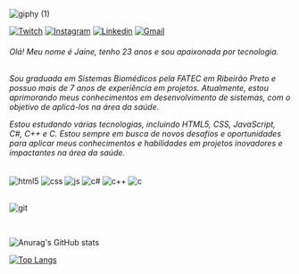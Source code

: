 ![giphy (1)](https://user-images.githubusercontent.com/121972347/227204749-f7129373-8279-4a98-8f03-625176e6c2b4.gif)

[![Twitch](https://img.shields.io/badge/Twitch-9146FF?style=for-the-badge&logo=twitch&logoColor=white)](https://twitch.tv/tiajaii)
[![Instagram](https://img.shields.io/badge/Instagram-E4405F?style=for-the-badge&logo=instagram&logoColor=white)](https://instagram.com/tiajaii)
[![Linkedin](https://img.shields.io/badge/LinkedIn-0077B5?style=for-the-badge&logo=linkedin&logoColor=white)](https://www.linkedin.com/in/ja%C3%ADne-sena-611927175/)
[![Gmail](https://img.shields.io/badge/Gmail-D14836?style=for-the-badge&logo=gmail&logoColor=white)](https://mailto:jainesena0@gmail.com/)



<h6> Olá! Meu nome é Jaine, tenho 23 anos e sou apaixonada por tecnologia.<br>
  <br/>

Sou graduada em Sistemas Biomédicos pela FATEC em Ribeirão Preto e possuo mais de 7 anos de experiência em projetos. Atualmente, estou aprimorando meus conhecimentos em desenvolvimento de sistemas, com o objetivo de aplicá-los na área da saúde.

Estou estudando várias tecnologias, incluindo HTML5, CSS, JavaScript, C#, C++ e C. Estou sempre em busca de novos desafios e oportunidades para aplicar meus conhecimentos e habilidades em projetos inovadores e impactantes na área da saúde.</h6>

<div style="display: inline_block">
  <img align="center" alt="html5" src="https://img.shields.io/badge/HTML5-E34F26?style=for-the-badge&logo=html5&logoColor=white" />
  <img align="center" alt="css" src="https://img.shields.io/badge/CSS-239120?&style=for-the-badge&logo=css3&logoColor=white" />
  <img align="center" alt="js" src="https://img.shields.io/badge/JavaScript-F7DF1E?style=for-the-badge&logo=javascript&logoColor=black" />
  <img align="center" alt="c#" src="https://img.shields.io/badge/C%23-239120?style=for-the-badge&logo=c-sharp&logoColor=white" />
  <img align="center" alt="c++" src="https://img.shields.io/badge/C%2B%2B-00599C?style=for-the-badge&logo=c%2B%2B&logoColor=white" />
  <img align="center" alt="c" src="https://img.shields.io/badge/C-00599C?style=for-the-badge&logo=c&logoColor=white" />
 
  
</div>


<br>


![git](https://user-images.githubusercontent.com/121972347/221019808-0720d9f2-b2e5-43a6-bb97-a78d03433283.gif)

 <br/>
 
 
 ![Anurag's GitHub stats](https://github-readme-stats.vercel.app/api?username=JaineSena&show_icons=true&theme=transparent)
 
 [![Top Langs](https://github-readme-stats.vercel.app/api/top-langs/?username=JaineSena&hide_progress=true)](https://github.com/anuraghazra/github-readme-stats)

  

